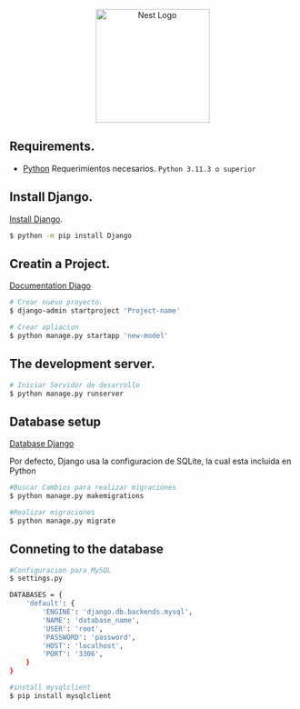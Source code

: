 <p align="center">
  <a href="https://www.djangoproject.com" target="blank"><img src="https://icon-library.com/images/django-icon/django-icon-0.jpg" width="200" alt="Nest Logo" /></a>
</p>

## Requirements.

* [Python](https://www.python.org) Requerimientos necesarios.
```Python 3.11.3 o superior```

## Install Django.
[Install Django](https://docs.djangoproject.com/en/4.2/topics/install/#installing-official-release).

```bash
$ python -m pip install Django
```

## Creatin a Project.
[Documentation Djago](https://docs.djangoproject.com/en/4.2/intro/tutorial01/)
```bash
# Crear nuevo proyecto.
$ django-admin startproject 'Project-name'

# Crear apliacion
$ python manage.py startapp 'new-model'
```
## The development server.

```bash
# Iniciar Servidor de desarrollo
$ python manage.py runserver
```

## Database setup
[Database Django](https://docs.djangoproject.com/en/4.2/intro/tutorial02/)

<p>Por defecto, Django usa la configuracion de SQLite, la cual esta incluida en Python<p>

```bash
#Buscar Cambios para realizar migraciones
$ python manage.py makemigrations

#Realizar migraciones
$ python manage.py migrate
```

## Conneting to the database
```bash
#Configuracion para MySQL
$ settings.py

DATABASES = {
    'default': {
        'ENGINE': 'django.db.backends.mysql',
        'NAME': 'database_name',
        'USER': 'root',
        'PASSWORD': 'password',
        'HOST': 'localhost',
        'PORT': '3306',        
    }
}

#install mysqlclient
$ pip install mysqlclient
```